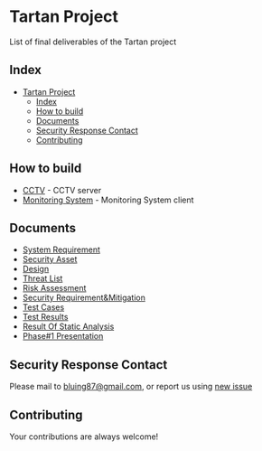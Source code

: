 # Tartan Project
List of final deliverables of the Tartan project


## Index
- [Tartan Project](#tartan-project)
  - [Index](#index)
  - [How to build](#how-to-build)
  - [Documents](#documents)
  - [Security Response Contact](#security-response-contact)
  - [Contributing](#contributing)

## How to build
- [CCTV](./LgFaceRecDemoTCP_Jetson_NanoV2/README.md) - CCTV server
- [Monitoring System](./MonitoringSystem/README.md) - Monitoring System client

## Documents
- [System Requirement](./documents/Software%20Requirements.pdf)
- [Security Asset](./documents/Security%20Asset%20Identification.pdf)
- [Design](./documents/Software%20Design.pdf)
- [Threat List](./documents/CCTV_ThreatList_STRIDE_and_PnG.xlsx)
- [Risk Assessment](./documents/Risk%20Assessment.xlsx)
- [Security Requirement&Mitigation](./documents/Security%20Requirement_Mitigation_TCs.xlsx)
- [Test Cases](./documents/Test%20cases.pdf)
- [Test Results](./documents/Test%20Case%20results%20report.xlsx)
- [Result Of Static Analysis](./documents/static-analysis%20report.xlsx)
- [Phase#1 Presentation](./documents/Team4%20phase1%20presentation.pdf)

## Security Response Contact
Please mail to bluing87@gmail.com, or report us using [new issue](https://github.com/hijang/lsc_cctv/issues/new)

## Contributing
Your contributions are always welcome!

